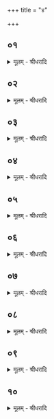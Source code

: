 +++
title = "४"

+++


## ०१
<details><summary>मूलम् - श्रीधरादि</summary>

एष वै पूर्ण᳘माः॥  
(०) य᳘ ऽएष त᳘पत्य᳘हरह᳘र्ह्ये᳘वैष᳘ पूर्णो᳘ ऽथैष᳘ ऽएव द᳘र्शोय᳘च्चन्द्र᳘मा दृदृश᳘ ऽइव᳘ ह्येषः᳘॥
</details>

## ०२
<details><summary>मूलम् - श्रीधरादि</summary>

(षो᳘ ऽथो) अ᳘थो ऽइतर᳘था ऽऽहुः॥  
(रे) एष᳘ ऽएव᳘ पूर्ण᳘मा य᳘च्चन्द्र᳘मा ऽएत᳘स्य ह्य᳘नु पू᳘रणं पौर्णमासी᳘त्याच᳘क्षते᳘ ऽथैष᳘ ऽएव द᳘र्शो य᳘ ऽएष[[!!]] त᳘पति ददृश᳘ ऽइव᳘ ह्येषः᳘॥
</details>

## ०३
<details><summary>मूलम् - श्रीधरादि</summary>

(ष᳘ ऽइ) इय᳘मेव᳘ पूर्ण᳘माः॥  
पू᳘र्णेव᳘ हीयमसा᳘वेव[[!!]] द्यौर्द्द᳘र्शो ददृश᳘ ऽइव᳘ ह्यसौ᳘[[!!]] द्यौः[[!!]]॥
</details>

## ०४
<details><summary>मूलम् - श्रीधरादि</summary>

(०) रा᳘त्रिरेव᳘ पूर्ण᳘माः॥  
पू᳘र्णेव᳘ हीयᳫँ᳭ रा᳘त्रिर᳘हरेव द᳘र्शो ददृश᳘ ऽइव᳘ हीदम᳘हरेषा नु᳘ देवत्रा᳘ दर्शपूर्णमास᳘योर्मीमाᳫँ᳭सा[[!!]]॥
</details>

## ०५
<details><summary>मूलम् - श्रीधरादि</summary>

(सा᳘ ऽथा) अ᳘थाध्यात्म᳘म्॥  
(मु) उदान᳘ ऽएव᳘ पूर्ण᳘मा ऽउदाने᳘न᳘ ह्ययं[[!!]] पु᳘रुषः पूर्य्य᳘त ऽइव प्राण᳘ ऽएव द᳘र्शो ददृश᳘ ऽइव᳘ ह्ययं᳘ प्राणस्त᳘देता᳘वन्नाद᳘श्चान्नप्रद᳘श्च दर्शपूर्णमासौ᳘॥
</details>

## ०६
<details><summary>मूलम् - श्रीधरादि</summary>

प्राण᳘ ऽए᳘वान्नादः᳘॥  
प्राणे᳘न᳘ हीदम᳘न्नमद्य᳘त ऽउदान᳘ ऽए᳘वान्नप्रद᳘ ऽउदाने᳘न᳘ हीदम᳘न्नं प्रदीय᳘ते स यो᳘ हैता᳘वन्नादं᳘ चान्नप्रदं᳘ च दर्शपूर्णमासौ व्वे᳘दान्नादो᳘ हैव᳘ भवति प्र᳘ हास्मा ऽअन्ना᳘द्यं दीयते॥
</details>

## ०७
<details><summary>मूलम् - श्रीधरादि</summary>

म᳘न ऽएव᳘ पूर्ण᳘माः॥  
पूर्ण᳘मिव[[!!]] हीदम्म᳘नो व्वा᳘गेव द᳘र्शो ददृश᳘ ऽइव᳘ हीयं व्वाक्त᳘देता᳘वध्यात्मं᳘ प्रत्य᳘क्षं दर्शपूर्णमासौ स य᳘दुपवसथे᳘ व्व्रतोपायनी᳘यमश्ना᳘ति ते᳘नैता᳘वध्यात्मं᳘ प्रत्य᳘क्षं दर्शपूर्णमासौ᳘ प्रीणाति यज्ञे᳘न प्रातर्द्दे᳘वौ॥
</details>

## ०८
<details><summary>मूलम् - श्रीधरादि</summary>

त᳘दाहुः॥  
(र्य) यन्न᳘ पूर्ण᳘मासाये᳘ति हवि᳘र्गृह्य᳘ते न द᳘र्शाये᳘ति हवि᳘र्गृह्य᳘ते न᳘ पूर्ण᳘मासाया᳘नुब्रूहि न द᳘र्शाया᳘नुब्रूहि न᳘ पूर्ण᳘मासं यज न द᳘र्शं यजेत्य᳘थ के᳘नास्य दर्शपूर्णमासा᳘विष्टौ᳘ भवत ऽइ᳘ति स यम्म᳘नस ऽआघार᳘यति म᳘नो वै᳘ पूर्ण᳘मास्ते᳘न पूर्ण᳘मासं यजत्य᳘थ यं᳘ व्वाच᳘ ऽआघार᳘यति व्वाग्वै द᳘र्शस्ते᳘नो द᳘र्शं यजत्येते᳘नो हास्य दर्शपूर्णमासा᳘विष्टौ᳘ भवतः॥
</details>

## ०९
<details><summary>मूलम् - श्रीधरादि</summary>

(स्त) तद्धै᳘के चरू नि᳘र्व्वपंति॥ 
पौर्णमास्याᳫँ᳭ स᳘रस्वते ऽमावा᳘स्यायाᳫँ᳭ स᳘रस्वत्या ऽएत᳘त्प्रत्य᳘क्षं दर्शपूर्णमासौ᳘ यजामह ऽइ᳘ति व्व᳘दंतस्त᳘दु त᳘था न᳘ कुर्यान्म᳘नो वै स᳘रस्वान्वाक्स᳘रस्वती स य᳘दे᳘वैता᳘वाघारा᳘वाघार᳘यति त᳘दे᳘वास्य दर्शपूर्णमासा᳘विष्टौ᳘ भवतस्त᳘स्मादेतौ᳘ चरू न नि᳘र्व्वपेत्॥
</details>

## १०
<details><summary>मूलम् - श्रीधरादि</summary>

(त्त᳘) त᳘दाहुः॥  
(रा) आगूर्ती वा᳘ ऽएष᳘ भवति यो᳘ दर्शपूर्णमासा᳘भ्यां य᳘जते पौर्णमासे᳘न᳘ हीष्ट्वा व्वे᳘दामावास्ये᳘न यक्ष्य ऽइ᳘त्यामावास्ये᳘नेष्ट्वा[[!!]] व्वे᳘द पु᳘नः पौर्णमासे᳘न यक्ष्य ऽइ᳘ति स᳘ ऽआगू᳘र्त्ये᳘वामुं᳘ लोकमे᳘ति[[!!]] य᳘दा ऽमुं᳘ लोकमे᳘ति कथम᳘नागूर्ती भवती᳘ति स य᳘दे᳘वैता᳘ ऽउभय᳘त्राघारा᳘वाघार᳘यति त᳘दे᳘वास्य दर्शपूर्णमासौ सं᳘तिष्ठेते स स᳘ᳫँ᳘स्थितयोरेव᳘ दर्शपूर्णमास᳘योर᳘था ऽमुं᳘ लोक᳘मेति तथा᳘ ऽनागूर्ती भवति॥
</details>